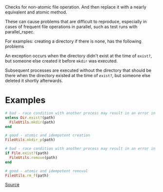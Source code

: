 
Checks for non-atomic file operation.
And then replace it with a nearly equivalent and atomic method.

These can cause problems that are difficult to reproduce,
especially in cases of frequent file operations in parallel,
such as test runs with parallel_rspec.

For examples: creating a directory if there is none, has the following problems

An exception occurs when the directory didn't exist at the time of `exist?`,
but someone else created it before `mkdir` was executed.

Subsequent processes are executed without the directory that should be there
when the directory existed at the time of `exist?`,
but someone else deleted it shortly afterwards.

# Examples

```ruby
# bad - race condition with another process may result in an error in `mkdir`
unless Dir.exist?(path)
  FileUtils.mkdir(path)
end

# good - atomic and idempotent creation
FileUtils.mkdir_p(path)

# bad - race condition with another process may result in an error in `remove`
if File.exist?(path)
  FileUtils.remove(path)
end

# good - atomic and idempotent removal
FileUtils.rm_f(path)
```

[Source](http://www.rubydoc.info/gems/rubocop/RuboCop/Cop/Lint/NonAtomicFileOperation)